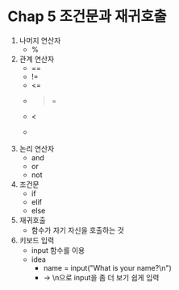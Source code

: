# Chap 5 조건문과 재귀호출

1. 나머지 연산자
    - % 
2. 관계 연산자
    - ==
    - !=
    - <=
    - >=
    - <
    - >
3. 논리 연산자
    - and
    - or
    - not
4. 조건문
    - if
    - elif
    - else
5. 재귀호출
    - 함수가 자기 자신을 호출하는 것
6. 키보드 입력
    - input 함수를 이용
    - idea
        - name = input("What is your name?\n")
        - -> \n으로 input을 좀 더 보기 쉽게 입력

